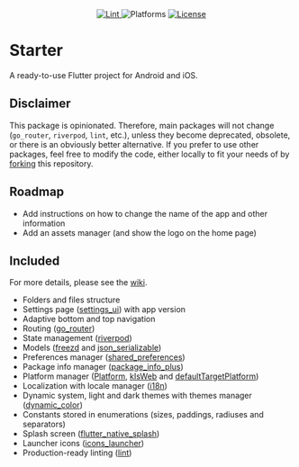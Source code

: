 <div align="center">
  <a href="https://pub.dev/packages/lint">
    <img src="https://img.shields.io/badge/Style-lint-blue.svg?logo=dart" alt="Lint" />
  </a>
  <img src="https://img.shields.io/badge/Platform-Android%20|%20iOS-blue.svg?logo=flutter" alt="Platforms" />
  <a href="https://github.com/maelchiotti/flutter_starter/blob/main/LICENSE">
    <img src="https://img.shields.io/badge/License-MIT%20-blue.svg?logo=Leanpub&color=red" alt="License" />
  </a>
</div>

# Starter

A ready-to-use Flutter project for Android and iOS.

## Disclaimer

This package is opinionated. Therefore, main packages will not change (`go_router`, `riverpod`, `lint`, etc.), unless they become deprecated, obsolete, or there is an obviously better alternative. If you prefer to use other packages, feel free to modify the code, either locally to fit your needs of by [forking](https://github.com/maelchiotti/flutter_starter/fork) this repository.

## Roadmap

- Add instructions on how to change the name of the app and other information
- Add an assets manager (and show the logo on the home page)

## Included

For more details, please see the [wiki](https://github.com/maelchiotti/flutter_starter/wiki).

- Folders and files structure
- Settings page ([settings_ui](https://pub.dev/packages/settings_ui)) with app version
- Adaptive bottom and top navigation
- Routing ([go_router](https://pub.dev/packages/go_router))
- State management ([riverpod](https://pub.dev/packages/flutter_riverpod))
- Models ([freezd](https://pub.dev/packages/freezed) and [json_serializable](https://pub.dev/packages/json_serializable))
- Preferences manager ([shared_preferences](https://pub.dev/packages/shared_preferences))
- Package info manager ([package_info_plus](https://pub.dev/packages/package_info_plus))
- Platform manager ([Platform](https://api.flutter.dev/flutter/package-platform_platform/Platform-class.html), [kIsWeb](https://api.flutter.dev/flutter/foundation/kIsWeb-constant.html) and [defaultTargetPlatform](https://api.flutter.dev/flutter/foundation/defaultTargetPlatform.html))
- Localization with locale manager ([i18n](https://docs.flutter.dev/ui/accessibility-and-localization/internationalization))
- Dynamic system, light and dark themes with themes manager ([dynamic_color](https://pub.dev/packages/dynamic_color))
- Constants stored in enumerations (sizes, paddings, radiuses and separators)
- Splash screen ([flutter_native_splash](https://pub.dev/packages/flutter_native_splash))
- Launcher icons ([icons_launcher](https://pub.dev/packages/icons_launcher))
- Production-ready linting ([lint](https://pub.dev/packages/lint))
